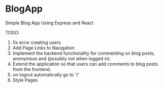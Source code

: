 # BlogApp
 Simple Blog App Using Express and React


TODO:
1. fix error creating users
5. Add Page Links to Navigation
6. Implement the backend functionality for commenting on blog posts, anonymous and (possibly not when logged in).
7. Extend the application so that users can add comments to blog posts from the frontend.
9. on logout automatically go to '/'
0. Style Pages